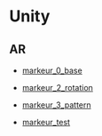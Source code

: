 # Unity

## AR
* [markeur_0_base](./AR/marker_0_base.html)
* [markeur_2_rotation](./AR/marker_2_rotation.html)
* [markeur_3_pattern](./AR/marker_3_patterns.html)

* [markeur_test](./AR/marker_0_base.html)

